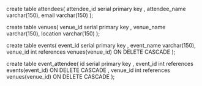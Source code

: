 create table attendees(
    attendee_id serial primary key ,
    attendee_name varchar(150),
    email varchar(150)
);

create  table venues(
    venue_id serial primary key ,
    venue_name varchar(150),
    location varchar(150)
);

create  table events(
    event_id serial primary key ,
    event_name varchar(150),
     venue_id int references venues(venue_id)  ON DELETE  CASCADE
);

create  table event_attendee(
    id serial primary key ,
    event_id  int references  events(event_id) ON  DELETE CASCADE ,
    venue_id int references venues(venue_id)  ON DELETE  CASCADE
);
